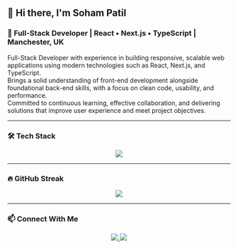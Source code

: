 ## 👋 Hi there, I'm Soham Patil

### 🚀 Full-Stack Developer | React • Next.js • TypeScript | Manchester, UK

Full-Stack Developer with experience in building responsive, scalable web applications using modern technologies such as React, Next.js, and TypeScript.  
Brings a solid understanding of front-end development alongside foundational back-end skills, with a focus on clean code, usability, and performance.  
Committed to continuous learning, effective collaboration, and delivering solutions that improve user experience and meet project objectives.

---

### 🛠️ Tech Stack
<p align="center">
  <img src="https://skillicons.dev/icons?i=react,nextjs,javascript,typescript,tailwindcss,nodejs,git,figma&perline=5" />
</p>

---

### 🔥 GitHub Streak
<p align="center">
  <img src="https://github-readme-streak-stats.herokuapp.com/?user=Soham042328&theme=default" />
</p>

---

### 📫 Connect With Me
<p align="center">
  <a href="https://www.linkedin.com/in/soham-patil-246495196/" target="_blank">
    <img src="https://img.shields.io/badge/LinkedIn-blue?style=for-the-badge&logo=linkedin&logoColor=white" />
  </a>
  <a href="mailto:patilsoham98@gmail.com" target="_blank">
    <img src="https://img.shields.io/badge/Email-D14836?style=for-the-badge&logo=gmail&logoColor=white" />
  </a>
</p>
